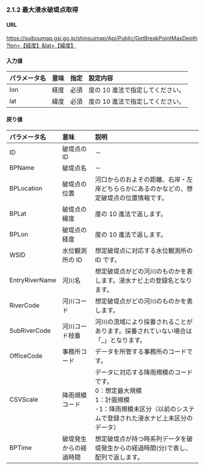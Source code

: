 ### 2.1.2 最大浸水破堤点取得

#### URL
https://suiboumap.gsi.go.jp/shinsuimap/Api/Public/GetBreakPointMaxDepth?lon=【経度】&lat=【緯度】

#### 入力値

| パラメータ名 | 意味   | 指定 | 設定内容             |
| :----------- | :----- | :--- | :------------------- |
| lon          | 経度   | 必須 | 度の 10 進法で指定してください。 |
| lat          | 緯度   | 必須 | 度の 10 進法で指定してください。 |

#### 戻り値

| パラメータ名   | 意味                 | 説明                                                                                                                                |
| :------------- | :------------------- | :---------------------------------------------------------------------------------------------------------------------------------- |
| ID             | 破堤点の ID          | －                                                                                                                                  |
| BPName         | 破堤点名             | －                                                                                                                                  |
| BPLocation     | 破堤点の位置         | 河口からのおよその距離、右岸・左岸どちららかにあるのかなどの、想定破堤点の位置情報です。                                                    |
| BPLat          | 破堤点の緯度         | 度の 10 進法で返します。                                                                                                            |
| BPLon          | 破堤点の経度         | 度の 10 進法で返します。                                                                                                            |
| WSID           | 水位観測所の ID      | 想定破堤点に対応する水位観測所の ID です。                                                                                            |
| EntryRiverName | 河川名               | 想定破堤点がどの河川のものかを表します。浸水ナビ上の登録名となります。                                                                      |
| RiverCode      | 河川コード           | 想定破堤点がどの河川のものかを表します。                                                                                            |
| SubRiverCode   | 河川コード枝番       | 河川の流域により採番されることがあります。採番されていない場合は「_」となります。                                                       |
| OfficeCode     | 事務所コード         | データを所管する事務所のコードです。                                                                                                |
| CSVScale       | 降雨規模コード       | データに対応する降雨規模のコードです。<br>0：想定最大規模<br>1：計画規模<br>-1：降雨規模未区分（以前のシステムで登録された浸水ナビ上未区分のデータ） |
| BPTime         | 破堤発生からの経過時間 | 想定破堤点が持つ時系列データを破堤発生からの経過時間(分)で表し、配列で返します。                                                        |
